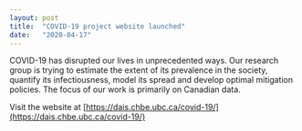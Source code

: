 ```yaml
---
layout: post
title:  "COVID-19 project website launched"
date:   "2020-04-17"
---
```


COVID-19 has disrupted our lives in unprecedented ways. Our research group is trying to estimate the extent of its prevalence in the society, quantify its infectiousness, model its spread and develop optimal mitigation policies. The focus of our work is primarily on Canadian data.

Visit the website at [https://dais.chbe.ubc.ca/covid-19/](https://dais.chbe.ubc.ca/covid-19/)